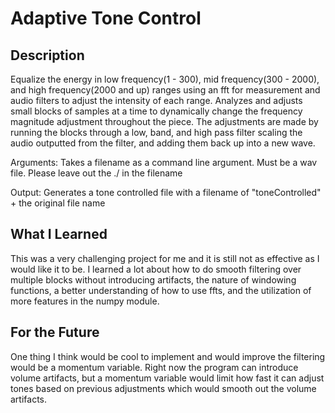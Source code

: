 # Adaptive Tone Control

## Description
Equalize the energy in low frequency(1 - 300), mid frequency(300 - 2000), and high frequency(2000 and up) ranges
using an fft for measurement and audio filters to adjust the intensity of each range. Analyzes and adjusts small blocks
of samples at a time to dynamically change the frequency magnitude adjustment throughout the piece. The adjustments
are made by running the blocks through a low, band, and high pass filter scaling the audio outputted from the filter,
and adding them back up into a new wave.

Arguments:
Takes a filename as a command line argument. Must be a wav file. Please leave out the ./ in the filename

Output:
Generates a tone controlled file with a filename of "toneControlled" + the original file name


## What I Learned
This was a very challenging project for me and it is still not as effective as I would like it to be. I
learned a lot about how to do smooth filtering over multiple blocks without introducing artifacts, the nature
of windowing functions, a better understanding of how to use ffts, and the utilization of more features in the numpy module.

## For the Future
One thing I think would be cool to implement and would improve the filtering would be a momentum variable.
Right now the program can introduce volume artifacts, but a momentum variable would limit how fast it can
adjust tones based on previous adjustments which would smooth out the volume artifacts.

